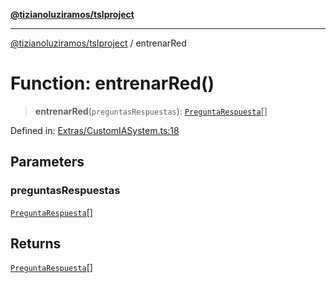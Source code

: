 [**@tizianoluziramos/tslproject**](../README.md)

***

[@tizianoluziramos/tslproject](../globals.md) / entrenarRed

# Function: entrenarRed()

> **entrenarRed**(`preguntasRespuestas`): [`PreguntaRespuesta`](../interfaces/PreguntaRespuesta.md)[]

Defined in: [Extras/CustomIASystem.ts:18](https://github.com/tizianoluziramos/TypeScript-Lenguage-Proyect/blob/1a68252d6a31602ecc3346fe4bed87bd01ab43ff/src/Extras/CustomIASystem.ts#L18)

## Parameters

### preguntasRespuestas

[`PreguntaRespuesta`](../interfaces/PreguntaRespuesta.md)[]

## Returns

[`PreguntaRespuesta`](../interfaces/PreguntaRespuesta.md)[]

